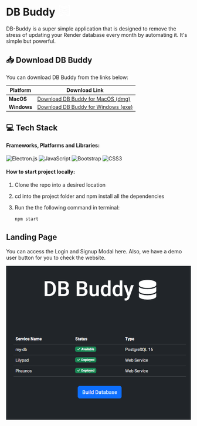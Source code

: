 <h1 style="display: flex; align-items: center;">
  DB Buddy
  <picture style="margin-left: 10px;">
    <source media="(prefers-color-scheme: dark)" srcset="/assets/markdown/db-white.png">
    <source media="(prefers-color-scheme: light)" srcset="/assets/markdown/db-black.png">
    <img src="/assets/images/db-white.png" alt="logo" height="30" width="30">
  </picture>
</h1>

DB-Buddy is a super simple application that is designed to remove the stress of updating your Render database every month by automating it. It's simple but powerful.

## 📥 Download DB Buddy

You can download DB Buddy from the links below:

| Platform | Download Link |
| -------- | ------------- |
| **MacOS** | [Download DB Buddy for MacOS (dmg)](https://drive.google.com/file/d/10pdhVTs2aP5_gb3Nfvacqpm8kknkadRv/view) |
| **Windows** | [Download DB Buddy for Windows (exe)](https://drive.google.com/file/d/1lpWqaAfPuqZEEwqr5fQGPIiNENFcgma3/view) |

## 💻 Tech Stack

#### Frameworks, Platforms and Libraries:

![Electron.js](https://img.shields.io/badge/Electron-191970?style=for-the-badge&logo=Electron&logoColor=white)
![JavaScript](https://img.shields.io/badge/javascript-%23323330.svg?style=for-the-badge&logo=javascript&logoColor=%23F7DF1E)
![Bootstrap](https://img.shields.io/badge/bootstrap-%238511FA.svg?style=for-the-badge&logo=bootstrap&logoColor=white)
![CSS3](https://img.shields.io/badge/css3-%231572B6.svg?style=for-the-badge&logo=css3&logoColor=white)

#### How to start project locally:

1. Clone the repo into a desired location
2. cd into the project folder and npm install all the dependencies
3. Run the the following command in terminal:

   ```bash
   npm start
   ```

## Landing Page

You can access the Login and Signup Modal here. Also, we have a demo user button for you to check the website.

<p align="center">
    <img src="/assets/markdown/screenshot.png" alt="homepage">
</p>
